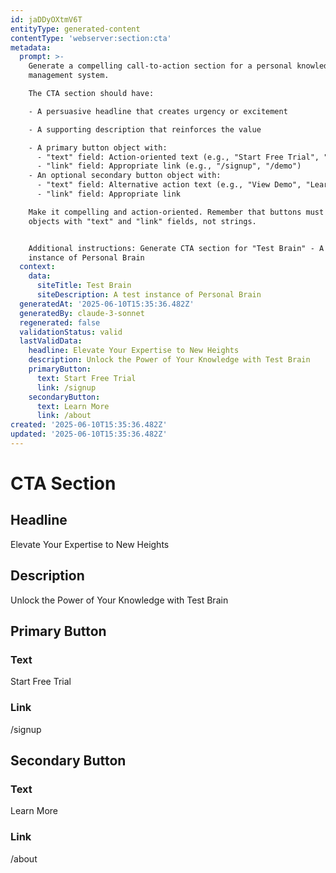 ```yaml
---
id: jaDDyOXtmV6T
entityType: generated-content
contentType: 'webserver:section:cta'
metadata:
  prompt: >-
    Generate a compelling call-to-action section for a personal knowledge
    management system.

    The CTA section should have:

    - A persuasive headline that creates urgency or excitement

    - A supporting description that reinforces the value

    - A primary button object with:
      - "text" field: Action-oriented text (e.g., "Start Free Trial", "Get Started Now")
      - "link" field: Appropriate link (e.g., "/signup", "/demo")
    - An optional secondary button object with:
      - "text" field: Alternative action text (e.g., "View Demo", "Learn More")
      - "link" field: Appropriate link

    Make it compelling and action-oriented. Remember that buttons must be
    objects with "text" and "link" fields, not strings.


    Additional instructions: Generate CTA section for "Test Brain" - A test
    instance of Personal Brain
  context:
    data:
      siteTitle: Test Brain
      siteDescription: A test instance of Personal Brain
  generatedAt: '2025-06-10T15:35:36.482Z'
  generatedBy: claude-3-sonnet
  regenerated: false
  validationStatus: valid
  lastValidData:
    headline: Elevate Your Expertise to New Heights
    description: Unlock the Power of Your Knowledge with Test Brain
    primaryButton:
      text: Start Free Trial
      link: /signup
    secondaryButton:
      text: Learn More
      link: /about
created: '2025-06-10T15:35:36.482Z'
updated: '2025-06-10T15:35:36.482Z'
---
```

# CTA Section

## Headline
Elevate Your Expertise to New Heights

## Description
Unlock the Power of Your Knowledge with Test Brain

## Primary Button
### Text
Start Free Trial

### Link
/signup

## Secondary Button
### Text
Learn More

### Link
/about
